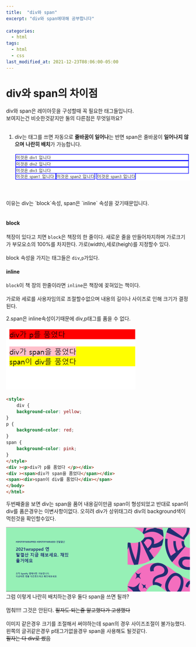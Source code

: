 ```yaml
---
title:  "div와 span"
excerpt: "div와 span에대해 공부합니다"

categories:
  - html
tags:
  - html
  - css
last_modified_at: 2021-12-23T08:06:00-05:00
---
```

# div와 span의 차이점
div와 span은 레이아웃을 구성할때 꼭 필요한 태그들입니다.
<br> 보여지는건 비슷한것같지만 둘의 다른점은 무엇일까요?
<br>
<br>
1. div는 태그를 쓰면 자동으로 **줄바꿈이 일어나**는 반면 span은 줄바꿈이 **일어나지 않으며** **나란히 배치**가 가능합니다.
<br><br>
![not found](/images/divspan.png)
<br>

<br>
이유는 div는 `block`속성, span은 `inline` 속성을 갖기때문입니다.
<br><br>

#### block

책장이 있다고 치면 `block`은 책장의 한 줄이다. 새로운 줄을 만들어차지하며 가로크기가 부모요소의 100%를 차지한다. 가로(width),세로(heigh)를 지정할수 있다.
<br><br>
block 속성을 가지는 태그들은 `div`,`p`가있다.

#### inline
`block`이 책 장의 한줄이라면 `inline`은 책장에 꽂혀있는 책이다.
<br><br>
가로와 세로를 사용자임의로 조절할수없으며 내용의 길이나 사이즈로 인해 크기가 결정된다.

2.span은 inline속성이기때문에 div,p태그를 품을 수 없다.
<br><br>
![not found](/images/inblock.png)
<br>
```html
<style>
    div {
	background-color: yellow;
}
p {
    background-color: red;
}
span {
    background-color: pink;
}
</style>
<div ><p>div가 p를 품었다 </p></div>
<div ><span>div가 span을 품었다</span></div>
<span><div>span이 div를 품었다</div></span>
</body>
</html>
```
두번째줄을 보면 div는 span을 품어 내용길이만큼 span이 형성되었고 
반대로 span이 div를 품은경우는 이변사항이없다. 오히려 div가 상위태그라 div의 background색이 먹힌것을 확인할수있다.


![not found](/images/divspanexam.png)
그럼 이렇게 나란히 배치하는경우 둘다 span을 쓰면 될까?
<br><br>
멈춰!!!! 그것은 안된다. ~~필자도 되는줄 알고했다가 고생했다~~
<br><br>
이미지 같은경우 크기를 조절해서 써야하는데 span의 경우 사이즈조절이 불가능했다.<br>
왼쪽의 글귀같은경우 p태그가없을경우 span을 사용해도 될것같다.
<br> ~~필자는 다 div로 썼음~~